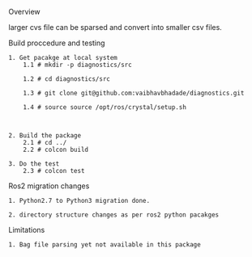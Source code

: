 Overview

larger cvs file can be sparsed and convert into smaller csv files.

Build proccedure and testing

	1. Get pacakge at local system
		1.1 # mkdir -p diagnostics/src

		1.2 # cd diagnostics/src

		1.3 # git clone git@github.com:vaibhavbhadade/diagnostics.git

		1.4 # source source /opt/ros/crystal/setup.sh



	2. Build the package
		2.1 # cd ../
		2.2 # colcon build

	3. Do the test
		2.3 # colcon test

Ros2 migration changes

	1. Python2.7 to Python3 migration done. 

	2. directory structure changes as per ros2 python pacakges

Limitations

	1. Bag file parsing yet not available in this package  
